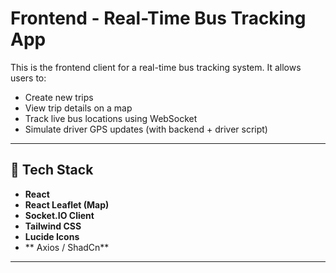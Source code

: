 # Frontend - Real-Time Bus Tracking App

This is the frontend client for a real-time bus tracking system. It allows users to:

- Create new trips
- View trip details on a map
- Track live bus locations using WebSocket
- Simulate driver GPS updates (with backend + driver script)

---

## 🚀 Tech Stack

- **React**
- **React Leaflet (Map)**
- **Socket.IO Client**
- **Tailwind CSS**
- **Lucide Icons**
- ** Axios / ShadCn**

---

